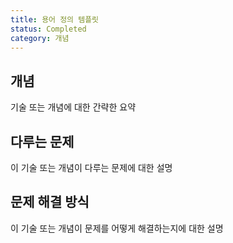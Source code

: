 ```yaml
---
title: 용어 정의 템플릿
status: Completed
category: 개념
---
```


## 개념

기술 또는 개념에 대한 간략한 요약

## 다루는 문제

이 기술 또는 개념이 다루는 문제에 대한 설명

## 문제 해결 방식

이 기술 또는 개념이 문제를 어떻게 해결하는지에 대한 설명
